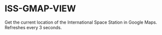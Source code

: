 # ISS-GMAP-VIEW
Get the current location of the International Space Station in Google Maps. Refreshes every 3 seconds.
